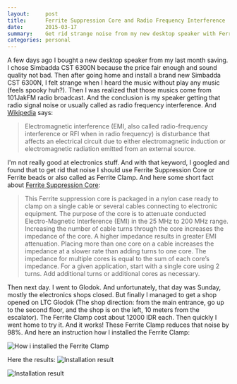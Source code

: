 ```yaml
---
layout:     post
title:      Ferrite Suppression Core and Radio Frequency Interference
date:       2015-03-17
summary:    Get rid strange noise from my new desktop speaker with Ferrite Suppression Core
categories: personal
---
```


A few days ago I bought a new desktop speaker from my last month saving. I chose Simbadda CST 6300N because the price fair enough and sound quality not bad. Then after going home and install a brand new Simbadda CST 6300N, I felt strange when I heard the music without play any music (feels spooky huh?). Then I was realized that those musics come from 101JakFM radio broadcast. And the conclusion is my speaker getting that radio signal noise or usually called as radio frequency interference. And [Wikipedia](https://en.wikipedia.org/wiki/Electromagnetic_interference) says:

> Electromagnetic interference (EMI, also called radio-frequency interference or RFI when in radio frequency) is disturbance that affects an electrical circuit due to either electromagnetic induction or electromagnetic radiation emitted from an external source.

I'm not really good at electronics stuff. And with that keyword, I googled and found that to get rid that noise I should use Ferrite Suppression Core or Ferrite beads or also called as Ferrite Clamp. And here some short fact about [Ferrite Suppression Core](http://www.clrwtr.com/Red-Lion-Noise-Suppression.html):

> This Ferrite suppression core is packaged in a nylon case ready to clamp on a single cable or several cables connecting to electronic equipment. The purpose of the core is to attenuate conducted Electro-Magnetic Interference (EMI) in the 25 MHz to 200 MHz range. Increasing the number of cable turns through the core increases the impedance of the core. A higher impedance results in greater EMI attenuation. Placing more than one core on a cable increases the impedance at a slower rate than adding turns to one core. The impedance for multiple cores is equal to the sum of each core’s impedance. For a given application, start with a single core using 2 turns. Add additional turns or additional cores as necessary.

Then next day. I went to Glodok. And unfortunately, that day was Sunday, mostly the electronics shops closed. But finally I managed to get a shop opened on LTC Glodok (The shop direction: from the main entrance, go up to the second floor, and the shop is on the left, 10 meters from the escalator). The Ferrite Clamp cost about 12000 IDR each. Then quickly I went home to try it. And it works! These Ferrite Clamp reduces that noise by 98%.
And here an instruction how I installed the Ferrite Clamp:

![How i installed the Ferrite Clamp](http://sapikuda.com/images/posts/2015-03-17-ferrite-suppression-core-and-radio-frequency-interference/Red-Lion-FCOR.jpg)

Here the results:
![Installation result](http://sapikuda.com/images/posts/2015-03-17-ferrite-suppression-core-and-radio-frequency-interference/IMAG2574.jpg)

![Installation result](http://sapikuda.com/images/posts/2015-03-17-ferrite-suppression-core-and-radio-frequency-interference/IMAG2576.jpg)

